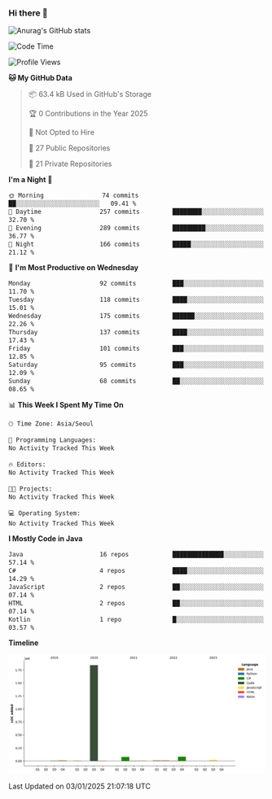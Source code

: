 ### Hi there 👋

![Anurag's GitHub stats](https://github-readme-stats.vercel.app/api?username=pllap&show_icons=true&theme=github_dark)

<!--START_SECTION:waka-->
![Code Time](http://img.shields.io/badge/Code%20Time-1%2C181%20hrs%2016%20mins-blue)

![Profile Views](http://img.shields.io/badge/Profile%20Views-0-blue)

**🐱 My GitHub Data** 

> 📦 63.4 kB Used in GitHub's Storage 
 > 
> 🏆 0 Contributions in the Year 2025
 > 
> 🚫 Not Opted to Hire
 > 
> 📜 27 Public Repositories 
 > 
> 🔑 21 Private Repositories 
 > 
**I'm a Night 🦉** 

```text
🌞 Morning                74 commits          ██░░░░░░░░░░░░░░░░░░░░░░░   09.41 % 
🌆 Daytime                257 commits         ████████░░░░░░░░░░░░░░░░░   32.70 % 
🌃 Evening                289 commits         █████████░░░░░░░░░░░░░░░░   36.77 % 
🌙 Night                  166 commits         █████░░░░░░░░░░░░░░░░░░░░   21.12 % 
```
📅 **I'm Most Productive on Wednesday** 

```text
Monday                   92 commits          ███░░░░░░░░░░░░░░░░░░░░░░   11.70 % 
Tuesday                  118 commits         ████░░░░░░░░░░░░░░░░░░░░░   15.01 % 
Wednesday                175 commits         ██████░░░░░░░░░░░░░░░░░░░   22.26 % 
Thursday                 137 commits         ████░░░░░░░░░░░░░░░░░░░░░   17.43 % 
Friday                   101 commits         ███░░░░░░░░░░░░░░░░░░░░░░   12.85 % 
Saturday                 95 commits          ███░░░░░░░░░░░░░░░░░░░░░░   12.09 % 
Sunday                   68 commits          ██░░░░░░░░░░░░░░░░░░░░░░░   08.65 % 
```


📊 **This Week I Spent My Time On** 

```text
🕑︎ Time Zone: Asia/Seoul

💬 Programming Languages: 
No Activity Tracked This Week

🔥 Editors: 
No Activity Tracked This Week

🐱‍💻 Projects: 
No Activity Tracked This Week

💻 Operating System: 
No Activity Tracked This Week
```

**I Mostly Code in Java** 

```text
Java                     16 repos            ██████████████░░░░░░░░░░░   57.14 % 
C#                       4 repos             ████░░░░░░░░░░░░░░░░░░░░░   14.29 % 
JavaScript               2 repos             ██░░░░░░░░░░░░░░░░░░░░░░░   07.14 % 
HTML                     2 repos             ██░░░░░░░░░░░░░░░░░░░░░░░   07.14 % 
Kotlin                   1 repo              █░░░░░░░░░░░░░░░░░░░░░░░░   03.57 % 
```



**Timeline**

![Lines of Code chart](https://raw.githubusercontent.com/pllap/pllap/main/assets/bar_graph.png)


 Last Updated on 03/01/2025 21:07:18 UTC
<!--END_SECTION:waka-->


<!--
**pllap/pllap** is a ✨ _special_ ✨ repository because its `README.md` (this file) appears on your GitHub profile.

Here are some ideas to get you started:

- 🔭 I’m currently working on ...
- 🌱 I’m currently learning ...
- 👯 I’m looking to collaborate on ...
- 🤔 I’m looking for help with ...
- 💬 Ask me about ...
- 📫 How to reach me: ...
- 😄 Pronouns: ...
- ⚡ Fun fact: ...
-->
